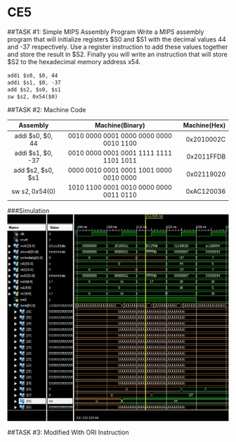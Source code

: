 CE5
===

##TASK #1: Simple MIPS Assembly Program
Write a MIPS assembly program that will initialize registers $S0 and $S1 with the decimal values 44 and -37 respectively. Use a register instruction to add these values together and store the result in $S2. Finally you will write an instruction that will store $S2 to the hexadecimal memory address x54.
```
addi $s0, $0, 44
addi $s1, $0, -37 
add $s2, $s0, $s1
sw $s2, 0x54($0)
```

##TASK #2: Machine Code

| Assembly            |    Machine(Binary)           |    Machine(Hex)|
| :----------------: |:-------------------------------:| -----------:|
| addi $s0, $0, 44  | 0010 0000 0001 0000 0000 0000 0010 1100 |  0x2010002C |
| addi $s1, $0, -37 | 0010 0000 0001 0001 1111 1111 1101 1011 |  0x2011FFDB |
| add $s2, $s0, $s1 | 0000 0010 0001 0001 1001 0000 0010 0000 |  0x02119020 |
| sw $s2, 0x54($0)  | 1010 1100 0001 0010 0000 0000 0011 0110 |  0xAC120036 |
###Simulation
![alt text][logo2]

[logo2]: /Task2_sim.JPG



##TASK #3: Modified With ORI Instruction
